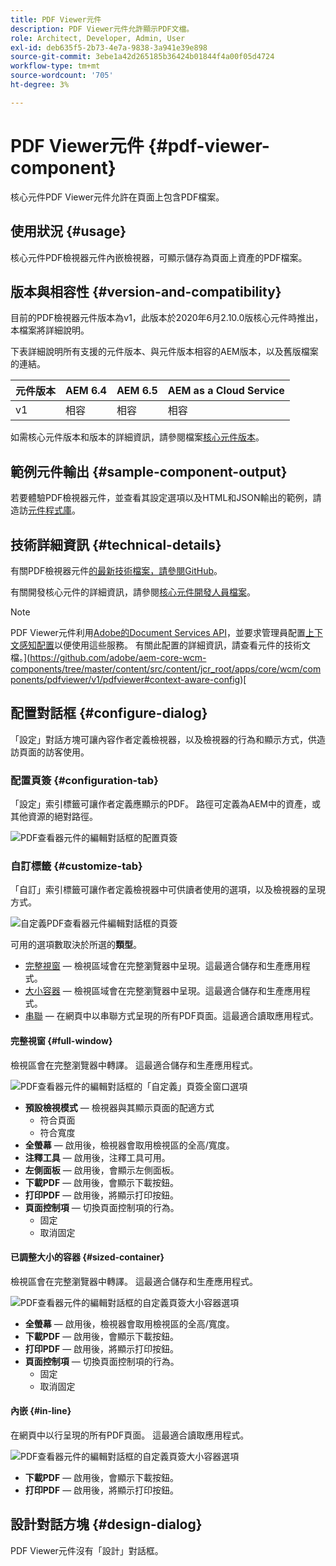 ```yaml
---
title: PDF Viewer元件
description: PDF Viewer元件允許顯示PDF文檔。
role: Architect, Developer, Admin, User
exl-id: deb635f5-2b73-4e7a-9838-3a941e39e898
source-git-commit: 3ebe1a42d265185b36424b01844f4a00f05d4724
workflow-type: tm+mt
source-wordcount: '705'
ht-degree: 3%

---
```


# PDF Viewer元件 {#pdf-viewer-component}

核心元件PDF Viewer元件允許在頁面上包含PDF檔案。

## 使用狀況 {#usage}

核心元件PDF檢視器元件內嵌檢視器，可顯示儲存為頁面上資產的PDF檔案。

## 版本與相容性 {#version-and-compatibility}

目前的PDF檢視器元件版本為v1，此版本於2020年6月2.10.0版核心元件時推出，本檔案將詳細說明。

下表詳細說明所有支援的元件版本、與元件版本相容的AEM版本，以及舊版檔案的連結。

| 元件版本 | AEM 6.4 | AEM 6.5 | AEM as a Cloud Service  |
|--- |--- |---|---|
| v1 | 相容 | 相容 | 相容 |

如需核心元件版本和版本的詳細資訊，請參閱檔案[核心元件版本](/help/versions.md)。

## 範例元件輸出 {#sample-component-output}

若要體驗PDF檢視器元件，並查看其設定選項以及HTML和JSON輸出的範例，請造訪[元件程式庫](https://adobe.com/go/aem_cmp_library_pdfviewer)。

## 技術詳細資訊 {#technical-details}

有關PDF檢視器元件[的最新技術檔案，請參閱GitHub](https://adobe.com/go/aem_cmp_tech_pdfviewer_v1)。

有關開發核心元件的詳細資訊，請參閱[核心元件開發人員檔案](/help/developing/overview.md)。

>[!NOTE]
>
>PDF Viewer元件利用[Adobe的Document Services API](https://www.adobe.io/apis/documentcloud/dcsdk.html)，並要求管理員配置[上下文感知配置](/help/developing/context-aware-configs.md)以便使用這些服務。 有關此配置的詳細資訊，請查看元件的技術文檔。](https://github.com/adobe/aem-core-wcm-components/tree/master/content/src/content/jcr_root/apps/core/wcm/components/pdfviewer/v1/pdfviewer#context-aware-config)[

## 配置對話框 {#configure-dialog}

「設定」對話方塊可讓內容作者定義檢視器，以及檢視器的行為和顯示方式，供造訪頁面的訪客使用。

### 配置頁簽 {#configuration-tab}

「設定」索引標籤可讓作者定義應顯示的PDF。 路徑可定義為AEM中的資產，或其他資源的絕對路徑。

![PDF查看器元件的編輯對話框的配置頁簽](/help/assets/pdf-viewer-edit-configuration.png)

### 自訂標籤 {#customize-tab}

「自訂」索引標籤可讓作者定義檢視器中可供讀者使用的選項，以及檢視器的呈現方式。

![自定義PDF查看器元件編輯對話框的頁簽](/help/assets/pdf-viewer-edit-customize.png)

可用的選項數取決於所選的&#x200B;**類型**。

* [完整視窗](#full-window)  — 檢視區域會在完整瀏覽器中呈現。這最適合儲存和生產應用程式。
* [大小容器](#sized-container)  — 檢視區域會在完整瀏覽器中呈現。這最適合儲存和生產應用程式。
* [串聯](#in-line)  — 在網頁中以串聯方式呈現的所有PDF頁面。這最適合讀取應用程式。

#### 完整視窗 {#full-window}

檢視區會在完整瀏覽器中轉譯。 這最適合儲存和生產應用程式。

![PDF查看器元件的編輯對話框的「自定義」頁簽全窗口選項](/help/assets/pdf-viewer-edit-customize-full.png)

* **預設檢視模式**  — 檢視器與其顯示頁面的配適方式
   * 符合頁面
   * 符合寬度
* **全螢幕**  — 啟用後，檢視器會取用檢視區的全高/寬度。
* **注釋工具**  — 啟用後，注釋工具可用。
* **左側面板**  — 啟用後，會顯示左側面板。
* **下載PDF**  — 啟用後，會顯示下載按鈕。
* **打印PDF**  — 啟用後，將顯示打印按鈕。
* **頁面控制項**  — 切換頁面控制項的行為。
   * 固定
   * 取消固定

#### 已調整大小的容器 {#sized-container}

檢視區會在完整瀏覽器中轉譯。 這最適合儲存和生產應用程式。

![PDF查看器元件的編輯對話框的自定義頁簽大小容器選項](/help/assets/pdf-viewer-edit-customize-sized-container.png)

* **全螢幕**  — 啟用後，檢視器會取用檢視區的全高/寬度。
* **下載PDF**  — 啟用後，會顯示下載按鈕。
* **打印PDF**  — 啟用後，將顯示打印按鈕。
* **頁面控制項**  — 切換頁面控制項的行為。
   * 固定
   * 取消固定

#### 內嵌 {#in-line}

在網頁中以行呈現的所有PDF頁面。 這最適合讀取應用程式。

![PDF查看器元件的編輯對話框的自定義頁簽大小容器選項](/help/assets/pdf-viewer-edit-customize-inline.png)

* **下載PDF**  — 啟用後，會顯示下載按鈕。
* **打印PDF**  — 啟用後，將顯示打印按鈕。

## 設計對話方塊 {#design-dialog}

PDF Viewer元件沒有「設計」對話框。
